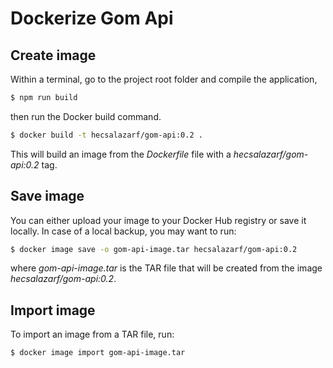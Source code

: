 # Dockerize Gom Api

## Create image
Within a terminal, go to the project root folder and compile the application,
```bash
$ npm run build
```

then run the Docker build command.
```bash
$ docker build -t hecsalazarf/gom-api:0.2 .
```

This will build an image from the *Dockerfile* file with a *hecsalazarf/gom-api:0.2* tag.

## Save image
You can either upload your image to your Docker Hub registry or save it locally. In case of a local backup, you may want to run:
```bash
$ docker image save -o gom-api-image.tar hecsalazarf/gom-api:0.2
```

where *gom-api-image.tar* is the TAR file that will be created from the image *hecsalazarf/gom-api:0.2*.

## Import image
To import an image from a TAR file, run:
```bash
$ docker image import gom-api-image.tar
```